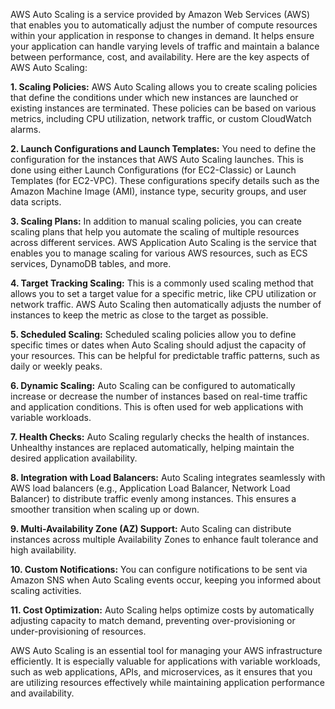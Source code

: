 AWS Auto Scaling is a service provided by Amazon Web Services (AWS) that enables you to automatically adjust the number of compute resources within your application in response to changes in demand. It helps ensure your application can handle varying levels of traffic and maintain a balance between performance, cost, and availability. Here are the key aspects of AWS Auto Scaling:

**1. Scaling Policies:**
   AWS Auto Scaling allows you to create scaling policies that define the conditions under which new instances are launched or existing instances are terminated. These policies can be based on various metrics, including CPU utilization, network traffic, or custom CloudWatch alarms.

**2. Launch Configurations and Launch Templates:**
   You need to define the configuration for the instances that AWS Auto Scaling launches. This is done using either Launch Configurations (for EC2-Classic) or Launch Templates (for EC2-VPC). These configurations specify details such as the Amazon Machine Image (AMI), instance type, security groups, and user data scripts.

**3. Scaling Plans:**
   In addition to manual scaling policies, you can create scaling plans that help you automate the scaling of multiple resources across different services. AWS Application Auto Scaling is the service that enables you to manage scaling for various AWS resources, such as ECS services, DynamoDB tables, and more.

**4. Target Tracking Scaling:**
   This is a commonly used scaling method that allows you to set a target value for a specific metric, like CPU utilization or network traffic. AWS Auto Scaling then automatically adjusts the number of instances to keep the metric as close to the target as possible.

**5. Scheduled Scaling:**
   Scheduled scaling policies allow you to define specific times or dates when Auto Scaling should adjust the capacity of your resources. This can be helpful for predictable traffic patterns, such as daily or weekly peaks.

**6. Dynamic Scaling:**
   Auto Scaling can be configured to automatically increase or decrease the number of instances based on real-time traffic and application conditions. This is often used for web applications with variable workloads.

**7. Health Checks:**
   Auto Scaling regularly checks the health of instances. Unhealthy instances are replaced automatically, helping maintain the desired application availability.

**8. Integration with Load Balancers:**
   Auto Scaling integrates seamlessly with AWS load balancers (e.g., Application Load Balancer, Network Load Balancer) to distribute traffic evenly among instances. This ensures a smoother transition when scaling up or down.

**9. Multi-Availability Zone (AZ) Support:**
   Auto Scaling can distribute instances across multiple Availability Zones to enhance fault tolerance and high availability.

**10. Custom Notifications:**
   You can configure notifications to be sent via Amazon SNS when Auto Scaling events occur, keeping you informed about scaling activities.

**11. Cost Optimization:**
   Auto Scaling helps optimize costs by automatically adjusting capacity to match demand, preventing over-provisioning or under-provisioning of resources.

AWS Auto Scaling is an essential tool for managing your AWS infrastructure efficiently. It is especially valuable for applications with variable workloads, such as web applications, APIs, and microservices, as it ensures that you are utilizing resources effectively while maintaining application performance and availability.